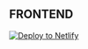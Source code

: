 ## FRONTEND

[![Deploy to Netlify](https://www.netlify.com/img/deploy/button.svg)](https://app.netlify.com/start/deploy?repository=https://github.com/morganpage/blog-frontend)



